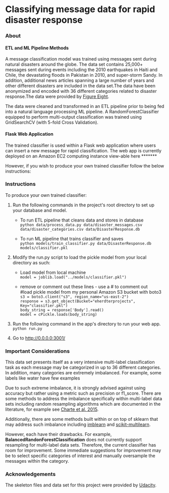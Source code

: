 # Classifying message data for rapid disaster response

### About
#### ETL and ML Pipeline Methods
A message classification model was trained using messages sent during natural disasters around the globe. The data set contains 25,000+ messages sent during events including the 2010 earthquakes in Haiti and Chile, the devastating floods in Pakistan in 2010, and super-storm Sandy. In addition, additional news articles spanning a large number of years and other different disasters are included in the data set.The data have been anonymized and encoded with 36 different categories related to disaster response.The data were provided by [Figure Eight](https://www.figure-eight.com/dataset/combined-disaster-response-data/). 

The data were cleaned and transformed in an ETL pipeline prior to being fed into a natural language processing ML pipeline. A RandomForestClassifier equipped to perform multi-output classification was trained using GridSearchCV (with 5-fold Cross Validation).

#### Flask Web Application
The trained classifier is used within a Flask web application where users can insert a new message for rapid classification. The web app is currently deployed on an Amazon EC2 computing instance view-able here *******

However, if you wish to produce your own trained classifier follow the below instructions:

### Instructions

To produce your own trained classifier:

1. Run the following commands in the project's root directory to set up your database and model.

    - To run ETL pipeline that cleans data and stores in database   
        `python data/process_data.py data/disaster_messages.csv data/disaster_categories.csv data/DisasterResponse.db`
        
    - To run ML pipeline that trains classifier and saves   
        `python models/train_classifier.py data/DisasterResponse.db models/classifier.pkl`

2. Modify the run.py script to load the pickle model from your local directory as such:

    - Load model from local machine   
        `model = joblib.load("../models/classifier.pkl")`
        
    - remove or comment out these lines - use a # to comment out   
        #load pickle model from my personal Amazon S3 bucket with boto3   
        `s3 = boto3.client("s3", region_name="us-east-2")`  
        `response = s3.get_object(Bucket="eherdterprojects", Key="classifier.pkl")`  
        `body_string = response['Body'].read()`  
        `model = cPickle.loads(body_string)`  


3. Run the following command in the app's directory to run your web app.  
    `python run.py`

3. Go to http://0.0.0.0:3001/


### Important Considerations

This data set presents itself as a very intensive multi-label classification task as each message may be categorized in up to 36 different categories. In addition, many categories are extremely imbalanced. For example, some labels like water have few examples

Due to such extreme imbalance, it is strongly advised against using accuracy but rather using a metric such as precision or f1_score. There are some methods to address the imbalance specifically within multi-label data sets including random resampling algorithms which are documented in the literature, for example see [Charte et al. 2015](https://sci2s.ugr.es/sites/default/files/ficherosPublicaciones/1790_2015-Neuro-Charte-MultiLabel_Imbalanced.pdf). 

Additionally, there are some methods built within or on top of sklearn that may address such imbalance including [imblearn](https://imbalanced-learn.readthedocs.io/en/stable/generated/imblearn.ensemble.BalancedRandomForestClassifier.html) and [scikit-multilearn](http://scikit.ml/api/skmultilearn.adapt.mlknn.html). 

However, each have their drawbacks. For example, **BalancedRandonForestClassification** does not currently support resampling for multi-label data sets. Therefore, the current classifier has room for improvement. Some immediate suggestions for improvement may be to select specific categories of interest and manually oversample the messages within the category. 

### Acknowledgements 
The skeleton files and data set for this project were provided by [Udacity](https://www.udacity.com/). 

